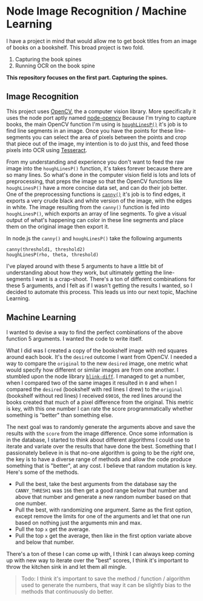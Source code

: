 # Node Image Recognition / Machine Learning

I have a project in mind that would allow me to get book titles from an image of books on a bookshelf. This broad project is two fold.

1. Capturing the book spines
2. Running OCR on the book spine

__This repository focuses on the first part. Capturing the spines.__

## Image Recognition

This project uses [OpenCV](http://opencv.org/), the a computer vision library. More specifically it uses the node port aptly named [node-opencv](https://github.com/peterbraden/node-opencv) Because I'm trying to capture books, the main OpenCV function I'm using is [`houghLinesP()`](http://docs.opencv.org/modules/imgproc/doc/feature_detection.html?highlight=houghlinesp#houghlinesp) it's job is to find line segments in an image. Once you have the points for these line-segments you can select the area of pixels between the points and crop that piece out of the image, my intention is to do just this, and feed those pixels into OCR using [Tesseract](https://code.google.com/p/tesseract-ocr/).

From my understanding and experience you don't want to feed the raw image into the `houghLinesP()` function, it's takes forever because there are so many lines. So what's done in the computer vision field is lots and lots of preprocessing, that preps the image so that the OpenCV functions like `houghLinesP()` have a more concise data set, and can do their job better. One of the preprocessing functions is [`canny()`](http://docs.opencv.org/modules/imgproc/doc/feature_detection.html?highlight=canny#canny) it's job is to find edges, it exports a very crude black and white version of the image, with the edges in white. The image resulting from the `canny()` function is fed into `houghLinesP()`, which exports an array of line segments. To give a visual output of what's happening can color in these line segments and place them on the original image then export it.

In node.js the `canny()` and `houghLinesP()` take the following arguments

```
canny(threshold1, threshold2)
houghLinesP(rho, theta, threshold)
```

I've played around with these 5 arguments to have a little bit of understanding about how they work, but ultimately getting the line-segments I want is a crap-shoot. There's a ton of different combinations for these 5 arguments, and I felt as if I wasn't getting the results I wanted, so I decided to automate this process. This leads us into our next topic, Machine Learning.

## Machine Learning

I wanted to devise a way to find the perfect combinations of the above function 5 arguments. I wanted the code to write itself.

What I did was I created a copy of the bookshelf image with red squares around each book. It's the `desired` outcome I want from OpenCV. I needed a way to compare the `original` to the new `desired` image, one metric what would specify how different or similar images are from one another. I stumbled upon the node library [`blink-diff`](https://github.com/yahoo/blink-diff). I managed to get a number, when I compared two of the same images it resulted in `0` and when I compared the `desired` (bookshelf with red lines I drew) to the `original` (bookshelf without red lines) I received `69016`, the red lines around the books created that much of a pixel difference from the original. This metric is key, with this one number I can rate the score programmatically whether something is "better" than something else.

The next goal was to randomly generate the arguments above and save the results with the `score` from the image difference. Once some information is in the database, I started to think about different algorithms I could use to iterate and variate over the results that have done the best. Something that I passionately believe in is that no-one algorithm is going to be the _right_ one, the key is to have a diverse range of methods and allow the code produce something that is "better", at any cost. I believe that random mutation is key. Here's some of the methods.

* Pull the best, take the best arguments from the database say the `CANNY_THRESH1` was `166` then get a good range below that number and above that number and generate a new random number based on that one number.
* Pull the best, with randomizing one argument. Same as the first option, except remove the limits for one of the arguments and let that one run based on nothing just the arguments min and max.
* Pull the top `x` get the average.
* Pull the top `x` get the average, then like in the first option variate above and below that number.

There's a ton of these I can come up with, I think I can always keep coming up with new way to iterate over the "best" scores, I think it's important to throw the kitchen sink in and let them all mingle.

> Todo: I think it's important to save the method / function / algorithm used to generate the numbers, that way it can be slightly bias to the methods that continuously do better.
